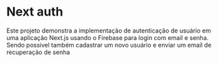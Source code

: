 # Next auth

Este projeto demonstra a implementação de autenticação de usuário em uma aplicação Next.js usando o Firebase para login com email e senha. Sendo possivel também cadastrar um novo usuário e enviar um email de recuperação de senha
